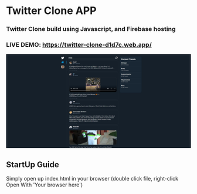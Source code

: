 # Twitter Clone APP

### Twitter Clone build using Javascript, and Firebase hosting

### LIVE DEMO: https://twitter-clone-d1d7c.web.app/

![Image of Twitter-Clone](images/twitter.jpg)

## StartUp Guide

Simply open up index.html in your browser (double click file, right-click Open With 'Your browser here')
